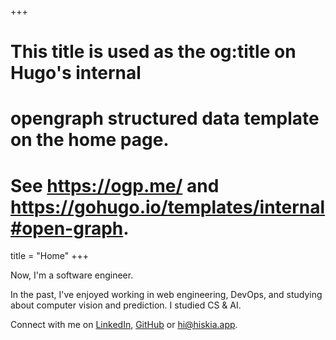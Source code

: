 +++
# This title is used as the og:title on Hugo's internal
# opengraph structured data template on the home page.
# See https://ogp.me/ and https://gohugo.io/templates/internal#open-graph.
title = "Home"
+++

Now, I'm a software engineer.

In the past, I've enjoyed working in web engineering, DevOps, and studying about computer vision and prediction. I studied CS & AI.

Connect with me on [LinkedIn](https://linkedin.com/in/hiskiapp), [GitHub](https://github.com/hiskiapp) or [hi@hiskia.app](mailto:hi@hiskia.app).
